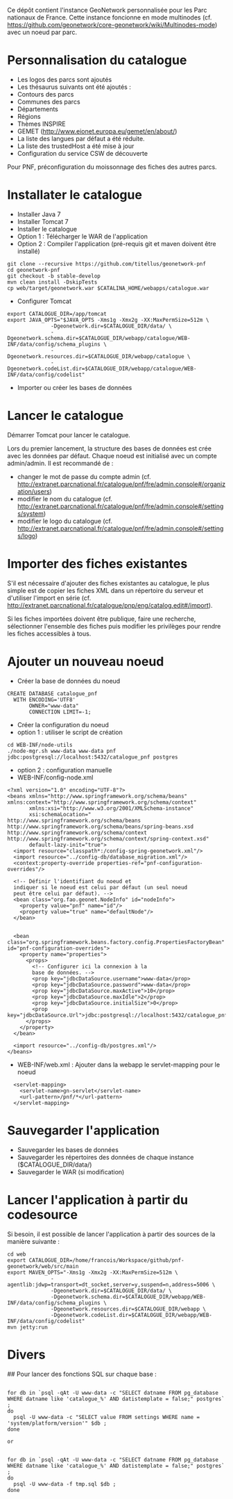 Ce dépôt contient l'instance GeoNetwork personnalisée pour les
Parc nationaux de France. Cette instance foncionne en mode
multinodes (cf. https://github.com/geonetwork/core-geonetwork/wiki/Multinodes-mode)
avec un noeud par parc.


# Personnalisation du catalogue

* Les logos des parcs sont ajoutés
* Les thésaurus suivants ont été ajoutés :
 * Contours des parcs
 * Communes des parcs
 * Départements
 * Régions
 * Thèmes INSPIRE
 * GEMET (http://www.eionet.europa.eu/gemet/en/about/)
* La liste des langues par défaut a été réduite.
* La liste des trustedHost a été mise à jour
* Configuration du service CSW de découverte


Pour PNF, préconfiguration du moissonnage des fiches des autres parcs.


# Installater le catalogue

* Installer Java 7
* Installer Tomcat 7
* Installer le catalogue
 * Option 1 : Télécharger le WAR de l'application
 * Option 2 : Compiler l'application (pré-requis git et maven doivent être installé)
```
git clone --recursive https://github.com/titellus/geonetwork-pnf
cd geonetwork-pnf
git checkout -b stable-develop
mvn clean install -DskipTests
cp web/target/geonetwork.war $CATALINA_HOME/webapps/catalogue.war
```
* Configurer Tomcat
```
export CATALOGUE_DIR=/app/tomcat
export JAVA_OPTS="$JAVA_OPTS -Xms1g -Xmx2g -XX:MaxPermSize=512m \
              -Dgeonetwork.dir=$CATALOGUE_DIR/data/ \
              -Dgeonetwork.schema.dir=$CATALOGUE_DIR/webapp/catalogue/WEB-INF/data/config/schema_plugins \
              -Dgeonetwork.resources.dir=$CATALOGUE_DIR/webapp/catalogue \
              -Dgeonetwork.codeList.dir=$CATALOGUE_DIR/webapp/catalogue/WEB-INF/data/config/codelist"
```
* Importer ou créer les bases de données


# Lancer le catalogue

Démarrer Tomcat pour lancer le catalogue.

Lors du premier lancement, la structure des bases de données est crée avec les données
par défaut. Chaque noeud est initialisé avec un compte admin/admin. Il est recommandé
de :
* changer le mot de passe du compte admin (cf. http://extranet.parcnational.fr/catalogue/pnf/fre/admin.console#/organization/users)
* modifier le nom du catalogue (cf. http://extranet.parcnational.fr/catalogue/pnf/fre/admin.console#/settings/system)
* modifier le logo du catalogue (cf. http://extranet.parcnational.fr/catalogue/pnf/fre/admin.console#/settings/logo)


# Importer des fiches existantes

S'il est nécessaire d'ajouter des fiches existantes au catalogue, le plus simple
est de copier les fiches XML dans un répertoire du serveur et d'utiliser l'import
en série (cf. http://extranet.parcnational.fr/catalogue/pnp/eng/catalog.edit#/import).

Si les fiches importées doivent être publique, faire une recherche, sélectionner l'ensemble
des fiches puis modifier les privilèges pour rendre les fiches accessibles à tous.

# Ajouter un nouveau noeud


* Créer la base de données du noeud
```
CREATE DATABASE catalogue_pnf
  WITH ENCODING='UTF8'
       OWNER="www-data"
       CONNECTION LIMIT=-1;
```
* Créer la configuration du noeud
 * option 1 : utiliser le script de création
```
cd WEB-INF/node-utils
./node-mgr.sh www-data www-data pnf jdbc:postgresql://localhost:5432/catalogue_pnf postgres
```
 * option 2 : configuration manuelle
  * WEB-INF/config-node.xml
```
<?xml version="1.0" encoding="UTF-8"?>
<beans xmlns="http://www.springframework.org/schema/beans" xmlns:context="http://www.springframework.org/schema/context"
       xmlns:xsi="http://www.w3.org/2001/XMLSchema-instance"
       xsi:schemaLocation="             http://www.springframework.org/schema/beans http://www.springframework.org/schema/beans/spring-beans.xsd             http://www.springframework.org/schema/context http://www.springframework.org/schema/context/spring-context.xsd"
       default-lazy-init="true">
  <import resource="classpath*:/config-spring-geonetwork.xml"/>
  <import resource="../config-db/database_migration.xml"/>
  <context:property-override properties-ref="pnf-configuration-overrides"/>

  <!-- Définir l'identifiant du noeud et
  indiquer si le noeud est celui par défaut (un seul noeud
  peut être celui par défaut). -->
  <bean class="org.fao.geonet.NodeInfo" id="nodeInfo">
    <property value="pnf" name="id"/>
    <property value="true" name="defaultNode"/>
  </bean>


  <bean class="org.springframework.beans.factory.config.PropertiesFactoryBean" id="pnf-configuration-overrides">
    <property name="properties">
      <props>
        <!-- Configurer ici la connexion à la
        base de données. -->
        <prop key="jdbcDataSource.username">www-data</prop>
        <prop key="jdbcDataSource.password">www-data</prop>
        <prop key="jdbcDataSource.maxActive">10</prop>
        <prop key="jdbcDataSource.maxIdle">2</prop>
        <prop key="jdbcDataSource.initialSize">0</prop>
        <prop key="jdbcDataSource.Url">jdbc:postgresql://localhost:5432/catalogue_pnf</prop>
      </props>
    </property>
  </bean>

  <import resource="../config-db/postgres.xml"/>
</beans>
```
  * WEB-INF/web.xml : Ajouter dans la webapp le servlet-mapping pour le noeud
```
  <servlet-mapping>
    <servlet-name>gn-servlet</servlet-name>
    <url-pattern>/pnf/*</url-pattern>
  </servlet-mapping>
```


# Sauvegarder l'application

* Sauvegarder les bases de données
* Sauvegarder les répertoires des données de chaque instance ($CATALOGUE_DIR/data/)
* Sauvegarder le WAR (si modification)




# Lancer l'application à partir du codesource

Si besoin, il est possible de lancer l'application à partir des sources de la
manière suivante :

```
cd web
export CATALOGUE_DIR=/home/francois/Workspace/github/pnf-geonetwork/web/src/main
export MAVEN_OPTS="-Xms1g -Xmx2g -XX:MaxPermSize=512m \
              -agentlib:jdwp=transport=dt_socket,server=y,suspend=n,address=5006 \
              -Dgeonetwork.dir=$CATALOGUE_DIR/data/ \
              -Dgeonetwork.schema.dir=$CATALOGUE_DIR/webapp/WEB-INF/data/config/schema_plugins \
              -Dgeonetwork.resources.dir=$CATALOGUE_DIR/webapp \
              -Dgeonetwork.codeList.dir=$CATALOGUE_DIR/webapp/WEB-INF/data/config/codelist"
mvn jetty:run
```


# Divers


## Pour lancer des fonctions SQL sur chaque base :

```

for db in `psql -qAt -U www-data -c "SELECT datname FROM pg_database WHERE datname like 'catalogue_%' AND datistemplate = false;" postgres` ;
do
  psql -U www-data -c "SELECT value FROM settings WHERE name = 'system/platform/version'" $db ;
done

or


for db in `psql -qAt -U www-data -c "SELECT datname FROM pg_database WHERE datname like 'catalogue_%' AND datistemplate = false;" postgres` ;
do
  psql -U www-data -f tmp.sql $db ;
done
```

